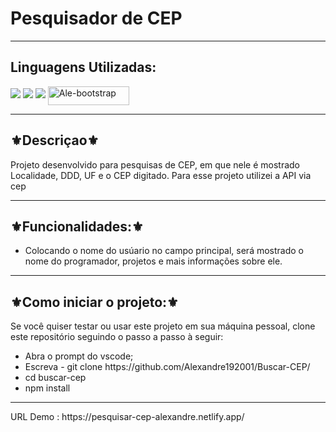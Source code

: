 <h1>Pesquisador de CEP</h1>
<hr>
<h2>Linguagens Utilizadas:</h2>

<div style="display: inline_block">
<img src="https://img.shields.io/badge/HTML5-E34F26?style=for-the-badge&logo=html5&logoColor=white"></img> 
  <img src="https://img.shields.io/badge/Sass-CC6699?style=for-the-badge&logo=sass&logoColor=white"></img>
  <img src="https://img.shields.io/badge/JavaScript-F7DF1E?style=for-the-badge&logo=javascript&logoColor=black"></img>
   <img align="center" alt="Ale-bootstrap" height="30" width="130" src="https://img.shields.io/badge/Bootstrap-563D7C?style=for-the-badge&logo=bootstrap&logoColor=white">
</div>

<hr>
<h2>⚜️Descriçao⚜️</h2>
<p>Projeto desenvolvido para pesquisas de CEP, em que nele é mostrado Localidade, DDD, UF e o CEP digitado. Para esse projeto utilizei a API via cep</p>
<hr>
<h2>⚜️Funcionalidades:⚜️</h2>
<ul>
<li>Colocando o nome do usúario no campo principal, será mostrado o nome do programador, projetos e mais informações sobre ele.</li>
</ul>
<hr>
<h2>⚜️Como iniciar o projeto:⚜️</h2>
<p>Se você quiser testar ou usar este projeto em sua máquina pessoal, clone este repositório seguindo o passo a passo à seguir:</p>
<ul>
<li>Abra o prompt do vscode;</li>
<li>Escreva - git clone https://github.com/Alexandre192001/Buscar-CEP/</li>
<li>cd buscar-cep</li>
<li>npm install</li>
</ul>
<hr>
URL Demo : https://pesquisar-cep-alexandre.netlify.app/
